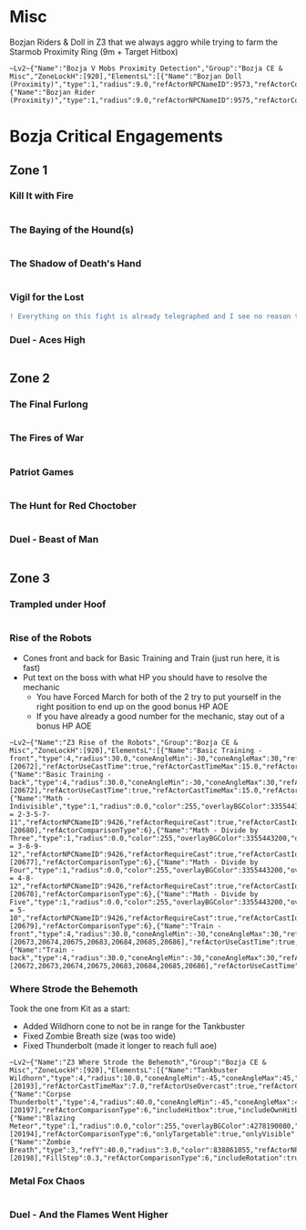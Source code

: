 # Misc
Bozjan Riders & Doll in Z3 that we always aggro while trying to farm the Starmob
Proximity Ring (9m + Target Hitbox)
```
~Lv2~{"Name":"Bozja V Mobs Proximity Detection","Group":"Bozja CE & Misc","ZoneLockH":[920],"ElementsL":[{"Name":"Bozjan Doll (Proximity)","type":1,"radius":9.0,"refActorNPCNameID":9573,"refActorComparisonType":6,"includeHitbox":true},{"Name":"Bozjan Rider (Proximity)","type":1,"radius":9.0,"refActorNPCNameID":9575,"refActorComparisonType":6,"includeHitbox":true}],"MaxDistance":60.0,"UseDistanceLimit":true,"DistanceLimitType":1}
```
# Bozja Critical Engagements
## Zone 1
### Kill It with Fire

```

```
### The Baying of the Hound(s)

```

```
### The Shadow of Death's Hand

```

```
### Vigil for the Lost
```diff
! Everything on this fight is already telegraphed and I see no reason to make a layout for it
```
### Duel - Aces High

```

```
## Zone 2
### The Final Furlong

```

```
### The Fires of War

```

```
### Patriot Games

```

```
### The Hunt for Red Choctober

```

```
### Duel - Beast of Man

```

```
## Zone 3
### Trampled under Hoof

```

```
### Rise of the Robots
* Cones front and back for Basic Training and Train (just run here, it is fast)
* Put text on the boss with what HP you should have to resolve the mechanic
   * You have Forced March for both of the 2 try to put yourself in the right position to end up on the good bonus HP AOE
   * If you have already a good number for the mechanic, stay out of a bonus HP AOE
```
~Lv2~{"Name":"Z3 Rise of the Robots","Group":"Bozja CE & Misc","ZoneLockH":[920],"ElementsL":[{"Name":"Basic Training -front","type":4,"radius":30.0,"coneAngleMin":-30,"coneAngleMax":30,"refActorNPCNameID":9426,"refActorRequireCast":true,"refActorCastId":[20672],"refActorUseCastTime":true,"refActorCastTimeMax":15.0,"refActorUseOvercast":true,"refActorComparisonType":6,"includeRotation":true,"onlyTargetable":true,"onlyVisible":true,"Filled":true},{"Name":"Basic Training -back","type":4,"radius":30.0,"coneAngleMin":-30,"coneAngleMax":30,"refActorNPCNameID":9426,"refActorRequireCast":true,"refActorCastId":[20672],"refActorUseCastTime":true,"refActorCastTimeMax":15.0,"refActorUseOvercast":true,"refActorComparisonType":6,"includeRotation":true,"onlyTargetable":true,"onlyVisible":true,"AdditionalRotation":3.1415927,"Filled":true},{"Name":"Math - Indivisible","type":1,"radius":0.0,"color":255,"overlayBGColor":3355443200,"overlayVOffset":5.0,"overlayFScale":3.5,"overlayText":"HP = 2-3-5-7-11","refActorNPCNameID":9426,"refActorRequireCast":true,"refActorCastId":[20680],"refActorComparisonType":6},{"Name":"Math - Divide by Three","type":1,"radius":0.0,"color":255,"overlayBGColor":3355443200,"overlayVOffset":5.0,"overlayFScale":3.5,"overlayText":"HP = 3-6-9-12","refActorNPCNameID":9426,"refActorRequireCast":true,"refActorCastId":[20677],"refActorComparisonType":6},{"Name":"Math - Divide by Four","type":1,"radius":0.0,"color":255,"overlayBGColor":3355443200,"overlayVOffset":5.0,"overlayFScale":3.5,"overlayText":"HP = 4-8-12","refActorNPCNameID":9426,"refActorRequireCast":true,"refActorCastId":[20678],"refActorComparisonType":6},{"Name":"Math - Divide by Five","type":1,"radius":0.0,"color":255,"overlayBGColor":3355443200,"overlayVOffset":5.0,"overlayFScale":3.5,"overlayText":"HP = 5-10","refActorNPCNameID":9426,"refActorRequireCast":true,"refActorCastId":[20679],"refActorComparisonType":6},{"Name":"Train -front","type":4,"radius":30.0,"coneAngleMin":-30,"coneAngleMax":30,"refActorNPCNameID":9426,"refActorRequireCast":true,"refActorCastId":[20673,20674,20675,20683,20684,20685,20686],"refActorUseCastTime":true,"refActorCastTimeMax":20.0,"refActorUseOvercast":true,"refActorComparisonType":6,"includeRotation":true,"onlyTargetable":true,"onlyVisible":true,"Filled":true},{"Name":"Train -back","type":4,"radius":30.0,"coneAngleMin":-30,"coneAngleMax":30,"refActorNPCNameID":9426,"refActorRequireCast":true,"refActorCastId":[20672,20673,20674,20675,20683,20684,20685,20686],"refActorUseCastTime":true,"refActorCastTimeMax":20.0,"refActorUseOvercast":true,"refActorComparisonType":6,"includeRotation":true,"onlyTargetable":true,"onlyVisible":true,"AdditionalRotation":3.1415927,"Filled":true}]}
```
### Where Strode the Behemoth
Took the one from Kit as a start:
* Added Wildhorn cone to not be in range for the Tankbuster
* Fixed Zombie Breath size (was too wide) 
* Fixed Thunderbolt (made it longer to reach full aoe)
```
~Lv2~{"Name":"Z3 Where Strode the Behemoth","Group":"Bozja CE & Misc","ZoneLockH":[920],"ElementsL":[{"Name":"Tankbuster Wildhorn","type":4,"radius":10.0,"coneAngleMin":-45,"coneAngleMax":45,"color":1677721855,"refActorNPCNameID":9427,"refActorRequireCast":true,"refActorCastId":[20193],"refActorCastTimeMax":7.0,"refActorUseOvercast":true,"refActorComparisonType":6,"includeHitbox":true,"includeRotation":true,"onlyTargetable":true,"onlyVisible":true,"Filled":true},{"Name":"Corpse Thunderbolt","type":4,"radius":40.0,"coneAngleMin":-45,"coneAngleMax":45,"refActorNPCNameID":9428,"refActorRequireCast":true,"refActorCastId":[20197],"refActorComparisonType":6,"includeHitbox":true,"includeOwnHitbox":true,"includeRotation":true,"onlyUnTargetable":true,"Filled":true},{"Name":"Blazing Meteor","type":1,"radius":0.0,"color":255,"overlayBGColor":4278190080,"overlayTextColor":4294967295,"overlayVOffset":3.0,"overlayText":"HIDE!!!","refActorNPCNameID":9427,"refActorRequireCast":true,"refActorCastId":[20194],"refActorComparisonType":6,"onlyTargetable":true,"onlyVisible":true},{"Name":"Zombie Breath","type":3,"refY":40.0,"radius":3.0,"color":838861055,"refActorNPCNameID":9427,"refActorRequireCast":true,"refActorCastId":[20198],"FillStep":0.3,"refActorComparisonType":6,"includeRotation":true,"onlyTargetable":true,"onlyVisible":true,"Filled":true}]}
```
### Metal Fox Chaos

```

```
### Duel - And the Flames Went Higher

```

```
